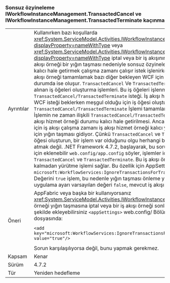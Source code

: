 ### <a name="avoiding-endless-recursion-for-iworkflowinstancemanagementtransactedcancel-and-iworkflowinstancemanagementtransactedterminate"></a>Sonsuz özyineleme IWorkflowInstanceManagement.TransactedCancel ve IWorkflowInstanceManagement.TransactedTerminate kaçınma

|   |   |
|---|---|
|Ayrıntılar|Kullanırken bazı koşullarda <xref:System.ServiceModel.Activities.IWorkflowInstanceManagement.TransactedCancel%2A?displayProperty=nameWithType> veya <xref:System.ServiceModel.Activities.IWorkflowInstanceManagement.TransactedTerminate%2A?displayProperty=nameWithType> iptal veya bir iş akışının sonlandırmak için API'ler hizmet örneği, iş akışı örneği bir yığın taşması nedeniyle sonsuz özyineleme karşılaşabilirsiniz olduğunda <code>Workflow</code> kalıcı hale getirmek çalışma zamanı çalışır istek işlenirken bir parçası olarak hizmet örneği. Sorun iş akışı örneği tamamlamak bazı diğer bekleyen WCF için başka bir hizmete istek burada bekleyen bir durumda ise oluşur. <code>TransactedCancel</code> Ve <code>TransactedTerminate</code> iş akışı hizmet örneği için sıraya alınan iş öğeleri oluşturma işlemleri. Bu iş öğeleri işlenmesini bir parçası olarak yürütülmez <code>TransactedCancel/TransactedTerminate</code> isteği. İş akışı hizmet örneği tamamlamak diğer bekleyen WCF isteği beklerken meşgul olduğu için iş öğesi oluşturuldu kuyruğa alınmış olarak kalır. <code>TransactedCancel/TransactedTerminate</code> İşlemi tamamlandıktan ve denetim, istemciye döndürülür. İşlemin ne zaman ilişkili <code>TransactedCancel/TransactedTerminate</code> tamamlama girişiminde işlemi, bu iş akışı hizmet örneği durumu kalıcı hale getirilmesi. Ancak yoktur çünkü bir bekleyen <code>WCF</code> istek örneği için iş akışı çalışma zamanı iş akışı hizmet örneği kalıcı yapılamıyor ve bir sonsuz özyineleme döngü için yığın taşması gidiyor. Çünkü <code>TransactedCancel</code> ve <code>TransactedTerminate</code> yalnızca bellekte bir iş öğesi oluşturun, bir işlem var olduğunu olgu herhangi bir etkisi yoktur. Bir geri alma işlemi, iş öğesini atmak değil. .NET Framework 4.7.2, başlayarak, bu sorunu gidermek için hazırladık bir <code>AppSetting</code> için eklenebilir <code>web.config/app.config</code> söyler, işlemler için yoksaymak için iş akışı hizmeti <code>TransactedCancel</code> ve <code>TransactedTerminate</code>. Bu iş akışı örneği kalıcı hale getirmek beklemenize gerek kalmadan yürütme işlemi sağlar. Bu özellik için AppSetting adlı <code>microsoft:WorkflowServices:IgnoreTransactionsForTransactedCancelAndTransactedTerminate</code>. Değerini <code>true</code> işlem, bu nedenle yığın taşması önleme yoksayılmalıdır olduğunu gösterir. Bu uygulama ayarı varsayılan değeri <code>false</code>, mevcut iş akışı hizmet örneklerine etkilenmez.|
|Öneri|AppFabric veya başka bir kullanıyorsanız <xref:System.ServiceModel.Activities.IWorkflowInstanceManagement> istemci ve bu iş akışı hizmet örneği yığın taşmasına iptal veya bir iş akışı örneği sonlandırmak çalışırken karşılaşıldığında, şu şekilde ekleyebilirsiniz <code>&lt;appSettings&gt;</code> web.config/ Bölümü İş akışı hizmeti için app.config dosyasında:<pre><code class="lang-xml">&lt;add key=&quot;microsoft:WorkflowServices:IgnoreTransactionsForTransactedCancelAndTransactedTerminate&quot; value=&quot;true&quot;/&gt;&#13;&#10;</code></pre>Sorun karşılaşılıyorsa değil, bunu yapmak gerekmez.|
|Kapsam|Kenar|
|Sürüm|4.7.2|
|Tür|Yeniden hedefleme|

